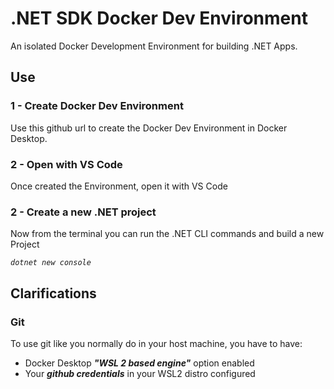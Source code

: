 # .NET SDK Docker Dev Environment

An isolated Docker Development Environment for building .NET Apps.

## Use

### 1 - Create Docker Dev Environment

Use this github url to create the Docker Dev Environment in Docker Desktop.

### 2 - Open with VS Code

Once created the Environment, open it with VS Code

### 2 - Create a new .NET project

Now from the terminal you can run the .NET CLI commands and build a new Project

*`dotnet new console`*



## Clarifications

### Git

To use git like you normally do in your host machine, you have to have:
- Docker Desktop ***"WSL 2 based engine"*** option enabled
- Your ***github credentials*** in your WSL2 distro configured